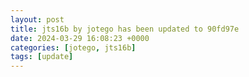 ```yaml
---
layout: post
title: jts16b by jotego has been updated to 90fd97e
date: 2024-03-29 16:08:23 +0000
categories: [jotego, jts16b]
tags: [update]
---
```


